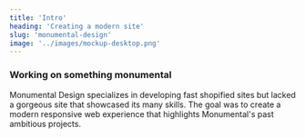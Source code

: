 ```yaml
---
title: 'Intro'
heading: 'Creating a modern site'
slug: 'monumental-design'
image: '../images/mockup-desktop.png'
---
```


### Working on something monumental

Monumental Design specializes in developing fast shopified sites but lacked a gorgeous site that showcased its many skills. The goal was to create a modern responsive web experience that highlights Monumental's past ambitious projects.
